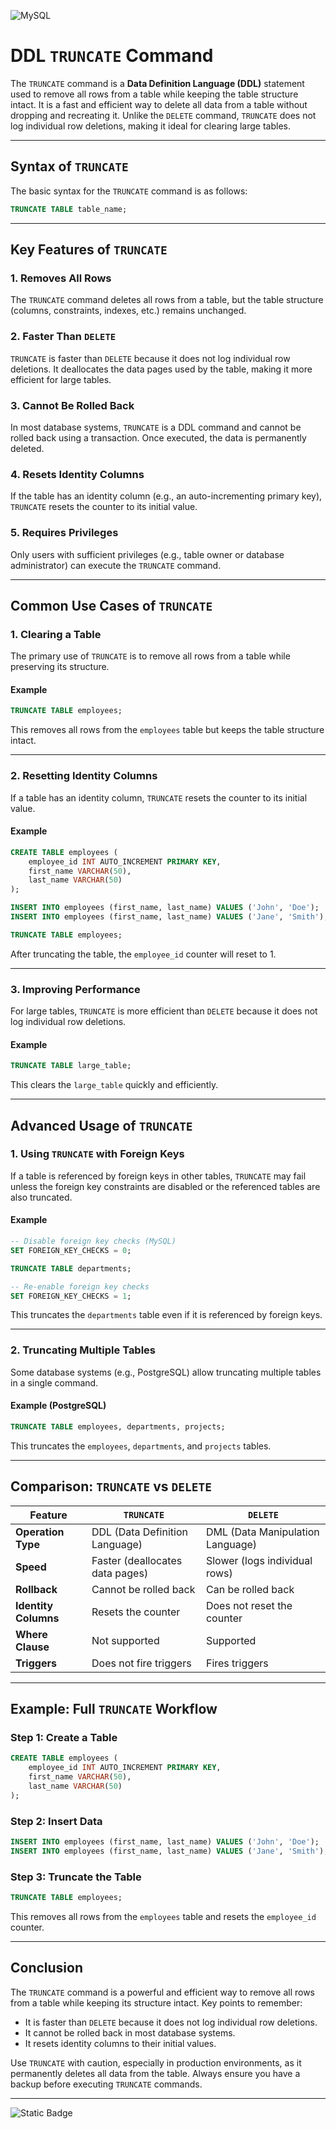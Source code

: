 ![MySQL](https://img.shields.io/badge/mysql-4479A1.svg?style=for-the-badge&logo=mysql&logoColor=white)


# DDL `TRUNCATE` Command

The `TRUNCATE` command is a **Data Definition Language (DDL)** statement used to remove all rows from a table while keeping the table structure intact. It is a fast and efficient way to delete all data from a table without dropping and recreating it. Unlike the `DELETE` command, `TRUNCATE` does not log individual row deletions, making it ideal for clearing large tables.

---

## Syntax of `TRUNCATE`
The basic syntax for the `TRUNCATE` command is as follows:

```sql
TRUNCATE TABLE table_name;
```

---

## Key Features of `TRUNCATE`

### 1. **Removes All Rows**
The `TRUNCATE` command deletes all rows from a table, but the table structure (columns, constraints, indexes, etc.) remains unchanged.

### 2. **Faster Than `DELETE`**
`TRUNCATE` is faster than `DELETE` because it does not log individual row deletions. It deallocates the data pages used by the table, making it more efficient for large tables.

### 3. **Cannot Be Rolled Back**
In most database systems, `TRUNCATE` is a DDL command and cannot be rolled back using a transaction. Once executed, the data is permanently deleted.

### 4. **Resets Identity Columns**
If the table has an identity column (e.g., an auto-incrementing primary key), `TRUNCATE` resets the counter to its initial value.

### 5. **Requires Privileges**
Only users with sufficient privileges (e.g., table owner or database administrator) can execute the `TRUNCATE` command.

---

## Common Use Cases of `TRUNCATE`

### 1. **Clearing a Table**
The primary use of `TRUNCATE` is to remove all rows from a table while preserving its structure.

#### Example
```sql
TRUNCATE TABLE employees;
```
This removes all rows from the `employees` table but keeps the table structure intact.

---

### 2. **Resetting Identity Columns**
If a table has an identity column, `TRUNCATE` resets the counter to its initial value.

#### Example
```sql
CREATE TABLE employees (
    employee_id INT AUTO_INCREMENT PRIMARY KEY,
    first_name VARCHAR(50),
    last_name VARCHAR(50)
);

INSERT INTO employees (first_name, last_name) VALUES ('John', 'Doe');
INSERT INTO employees (first_name, last_name) VALUES ('Jane', 'Smith');

TRUNCATE TABLE employees;
```
After truncating the table, the `employee_id` counter will reset to 1.

---

### 3. **Improving Performance**
For large tables, `TRUNCATE` is more efficient than `DELETE` because it does not log individual row deletions.

#### Example
```sql
TRUNCATE TABLE large_table;
```
This clears the `large_table` quickly and efficiently.

---

## Advanced Usage of `TRUNCATE`

### 1. **Using `TRUNCATE` with Foreign Keys**
If a table is referenced by foreign keys in other tables, `TRUNCATE` may fail unless the foreign key constraints are disabled or the referenced tables are also truncated.

#### Example
```sql
-- Disable foreign key checks (MySQL)
SET FOREIGN_KEY_CHECKS = 0;

TRUNCATE TABLE departments;

-- Re-enable foreign key checks
SET FOREIGN_KEY_CHECKS = 1;
```
This truncates the `departments` table even if it is referenced by foreign keys.

---

### 2. **Truncating Multiple Tables**
Some database systems (e.g., PostgreSQL) allow truncating multiple tables in a single command.

#### Example (PostgreSQL)
```sql
TRUNCATE TABLE employees, departments, projects;
```
This truncates the `employees`, `departments`, and `projects` tables.

---

## Comparison: `TRUNCATE` vs `DELETE`

| Feature                | `TRUNCATE`                          | `DELETE`                          |
|------------------------|-------------------------------------|-----------------------------------|
| **Operation Type**     | DDL (Data Definition Language)      | DML (Data Manipulation Language)  |
| **Speed**              | Faster (deallocates data pages)     | Slower (logs individual rows)     |
| **Rollback**           | Cannot be rolled back               | Can be rolled back                |
| **Identity Columns**   | Resets the counter                  | Does not reset the counter        |
| **Where Clause**       | Not supported                       | Supported                         |
| **Triggers**           | Does not fire triggers              | Fires triggers                    |

---

## Example: Full `TRUNCATE` Workflow

### Step 1: Create a Table
```sql
CREATE TABLE employees (
    employee_id INT AUTO_INCREMENT PRIMARY KEY,
    first_name VARCHAR(50),
    last_name VARCHAR(50)
);
```

### Step 2: Insert Data
```sql
INSERT INTO employees (first_name, last_name) VALUES ('John', 'Doe');
INSERT INTO employees (first_name, last_name) VALUES ('Jane', 'Smith');
```

### Step 3: Truncate the Table
```sql
TRUNCATE TABLE employees;
```
This removes all rows from the `employees` table and resets the `employee_id` counter.

---

## Conclusion
The `TRUNCATE` command is a powerful and efficient way to remove all rows from a table while keeping its structure intact. Key points to remember:
- It is faster than `DELETE` because it does not log individual row deletions.
- It cannot be rolled back in most database systems.
- It resets identity columns to their initial values.

Use `TRUNCATE` with caution, especially in production environments, as it permanently deletes all data from the table. Always ensure you have a backup before executing `TRUNCATE` commands.

---
![Static Badge](https://img.shields.io/badge/Aditya%20Kumar-black?style=for-the-badge&logo=atlasos&logoColor=%23ffffff)